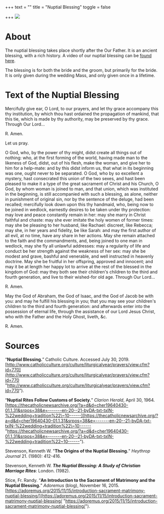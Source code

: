 +++
text = ""
title = "Nuptial Blessing"
toggle = false

+++
![](/uploads/_MG_0505-min.JPG)

# About

The nuptial blessing takes place shortly after the Our Father. It is an ancient blessing, with a rich history. A video of our nuptial blessing can be [found here](https://www.youtube.com/watch?time_continue=1&v=f8CJjs2s6qg).

The blessing is for both the bride and the groom, but primarily for the bride. It is only given during the wedding Mass, and only given once in a lifetime.

# Text of the Nuptial Blessing

Mercifully give ear, O Lord, to our prayers, and let thy grace accompany this thy institution, by which thou hast ordained the propagation of mankind, that this tie, which is made by thy authority, may be preserved by thy grace. Through Our Lord...

R. Amen.

Let us pray.

O God, who, by the power of thy might, didst create all things out of nothing: who, at the first forming of the world, having made man to the likeness of God, didst, out of his flesh, make the woman, and give her to him for a help-mate: and by this didst inform us, that what in its beginning was one, ought never to be separated. O God, who by so excellent a mystery, hast consecrated this union of the two sexes, and hast been pleased to make it a type of the great sacrament of Christ and his Church, O God, by whom woman is joined to man, and that union, which was instituted in the beginning, is still accompanied with such a blessing, as alone, neither in punishment of original sin, nor by the sentence of the deluge, had been recalled; mercifully look down upon this thy handmaid, who, being now to be joined in wedlock, earnestly desires to be taken under thy protection: may love and peace constantly remain in her: may she marry in Christ faithful and chaste: may she ever imitate the holy women of former times: may she be pleasing to her husband, like Rachael: discreet, like Rebecca; may she, in her years and fidelity, be like Sarah: and may the first author of all evil, at no time, have any share in her actions. May she remain attached to the faith and the commandments, and, being joined to one man in wedlock, may she fly all unlawful addresses: may a regularity of life and conduct be her strength against the weakness of her sex: may she be modest and grave, bashful and venerable, and well instructed in heavenly doctrine. May she be fruitful in her offspring, approved and innocent; and may it be at length her happy lot to arrive at the rest of the blessed in the kingdom of God: may they both see their children's children to the third and fourth generation, and live to their wished-for old age. Through Our Lord...

R. Amen.

May the God of Abraham, the God of Isaac, and the God of Jacob be with you: and may he fulfill his blessing in you; that you may see your children's children to the third and fourth generation: and afterwards enter into the possession of eternal life, through the assistance of our Lord Jesus Christ, who with the Father and the Holy Ghost, liveth, &c.

R. Amen.

# Sources

“**Nuptial Blessing.**” Catholic Culture. Accessed July 30, 2019. [http://www.catholicculture.org/culture/liturgicalyear/prayers/view.cfm?id=770](http://www.catholicculture.org/culture/liturgicalyear/prayers/view.cfm?id=770 "http://www.catholicculture.org/culture/liturgicalyear/prayers/view.cfm?id=770").

“**Nuptial Rites Follow Customs of Society.**” _Clarion Herald_, April 30, 1964. [https://thecatholicnewsarchive.org/?a=d&d=cher19640430-01.1.31&srpos=38&e=-------en-20--21-byDA-txt-txIN-%22wedding+tradition%22\~10------](https://thecatholicnewsarchive.org/?a=d&d=cher19640430-01.1.31&srpos=38&e=-------en-20--21-byDA-txt-txIN-%22wedding+tradition%22\~10------ "https://thecatholicnewsarchive.org/?a=d&d=cher19640430-01.1.31&srpos=38&e=-------en-20--21-byDA-txt-txIN-%22wedding+tradition%22~10------").

Stevenson, Kenneth W. "**The Origins of the Nuptial Blessing.**" _Heythrop Journal_ 21. (1980): 412-416.

Stevenson, Kenneth W. **_The Nuptial Blessing: A Study of Christian Marriage Rites_**: London. (1982).

Stice, Fr. Randy. “**An Introduction to the Sacrament of Matrimony and the Nuptial Blessing.**” _Adoremus_ (blog), November 16, 2015. [https://adoremus.org/2015/11/15/introduction-sacrament-matrimony-nuptial-blessing/](https://adoremus.org/2015/11/15/introduction-sacrament-matrimony-nuptial-blessing/ "https://adoremus.org/2015/11/15/introduction-sacrament-matrimony-nuptial-blessing/").